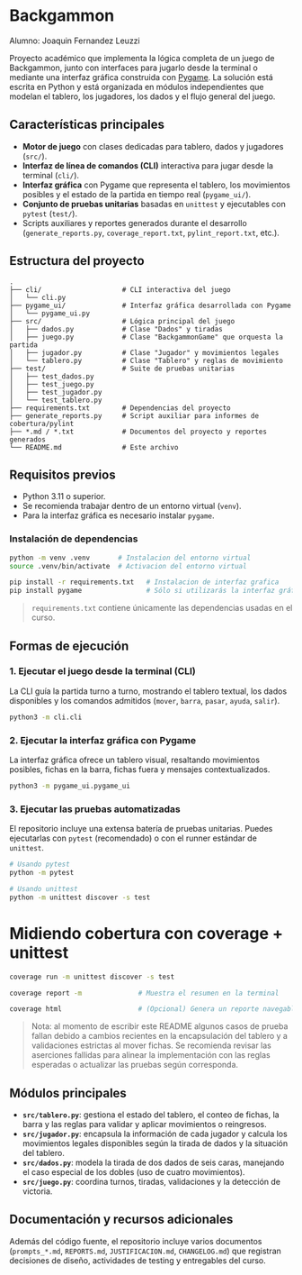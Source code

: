 # Backgammon

Alumno: Joaquin Fernandez Leuzzi

Proyecto académico que implementa la lógica completa de un juego de Backgammon, junto con
interfaces para jugarlo desde la terminal o mediante una interfaz gráfica construida con
[Pygame](https://www.pygame.org/). La solución está escrita en Python y está organizada en
módulos independientes que modelan el tablero, los jugadores, los dados y el flujo general
del juego.

## Características principales

- **Motor de juego** con clases dedicadas para tablero, dados y jugadores (`src/`).
- **Interfaz de línea de comandos (CLI)** interactiva para jugar desde la terminal (`cli/`).
- **Interfaz gráfica** con Pygame que representa el tablero, los movimientos posibles y el
  estado de la partida en tiempo real (`pygame_ui/`).
- **Conjunto de pruebas unitarias** basadas en `unittest` y ejecutables con `pytest`
  (`test/`).
- Scripts auxiliares y reportes generados durante el desarrollo (`generate_reports.py`,
  `coverage_report.txt`, `pylint_report.txt`, etc.).

## Estructura del proyecto

```
.
├── cli/                    # CLI interactiva del juego
│   └── cli.py
├── pygame_ui/              # Interfaz gráfica desarrollada con Pygame
│   └── pygame_ui.py
├── src/                    # Lógica principal del juego
│   ├── dados.py            # Clase "Dados" y tiradas
│   ├── juego.py            # Clase "BackgammonGame" que orquesta la partida
│   ├── jugador.py          # Clase "Jugador" y movimientos legales
│   └── tablero.py          # Clase "Tablero" y reglas de movimiento
├── test/                   # Suite de pruebas unitarias
│   ├── test_dados.py
│   ├── test_juego.py
│   ├── test_jugador.py
│   └── test_tablero.py
├── requirements.txt        # Dependencias del proyecto
├── generate_reports.py     # Script auxiliar para informes de cobertura/pylint
├── *.md / *.txt            # Documentos del proyecto y reportes generados
└── README.md               # Este archivo
```

## Requisitos previos

- Python 3.11 o superior.
- Se recomienda trabajar dentro de un entorno virtual (`venv`).
- Para la interfaz gráfica es necesario instalar `pygame`.

### Instalación de dependencias

```bash
python -m venv .venv       # Instalacion del entorno virtual
source .venv/bin/activate  # Activacion del entorno virtual
```

```bash
pip install -r requirements.txt   # Instalacion de interfaz grafica
pip install pygame                # Sólo si utilizarás la interfaz gráfica
```

> `requirements.txt` contiene únicamente las dependencias usadas en el curso. 

## Formas de ejecución

### 1. Ejecutar el juego desde la terminal (CLI)

La CLI guía la partida turno a turno, mostrando el tablero textual, los dados disponibles y
los comandos admitidos (`mover`, `barra`, `pasar`, `ayuda`, `salir`).

```bash
python3 -m cli.cli
```

### 2. Ejecutar la interfaz gráfica con Pygame

La interfaz gráfica ofrece un tablero visual, resaltando movimientos posibles, fichas en la
barra, fichas fuera y mensajes contextualizados.

```bash
python3 -m pygame_ui.pygame_ui
```

### 3. Ejecutar las pruebas automatizadas

El repositorio incluye una extensa batería de pruebas unitarias. Puedes ejecutarlas con
`pytest` (recomendado) o con el runner estándar de `unittest`.

```bash
# Usando pytest
python -m pytest

# Usando unittest
python -m unittest discover -s test
```

# Midiendo cobertura con coverage + unittest
```bash
coverage run -m unittest discover -s test

coverage report -m              # Muestra el resumen en la terminal

coverage html                   # (Opcional) Genera un reporte navegable en htmlcov/
```


> Nota: al momento de escribir este README algunos casos de prueba fallan debido a cambios
> recientes en la encapsulación del tablero y a validaciones estrictas al mover fichas. Se
> recomienda revisar las aserciones fallidas para alinear la implementación con las reglas
> esperadas o actualizar las pruebas según corresponda.



## Módulos principales

- **`src/tablero.py`**: gestiona el estado del tablero, el conteo de fichas, la barra y las
  reglas para validar y aplicar movimientos o reingresos.
- **`src/jugador.py`**: encapsula la información de cada jugador y calcula los movimientos
  legales disponibles según la tirada de dados y la situación del tablero.
- **`src/dados.py`**: modela la tirada de dos dados de seis caras, manejando el caso especial
  de los dobles (uso de cuatro movimientos).
- **`src/juego.py`**: coordina turnos, tiradas, validaciones y la detección de victoria.

## Documentación y recursos adicionales

Además del código fuente, el repositorio incluye varios documentos (`prompts_*.md`,
`REPORTS.md`, `JUSTIFICACION.md`, `CHANGELOG.md`) que registran decisiones de diseño,
actividades de testing y entregables del curso.

